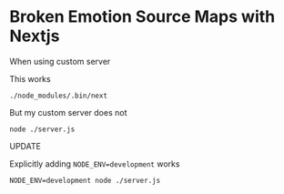 # Broken Emotion Source Maps with Nextjs

When using custom server

This works

    ./node_modules/.bin/next

But my custom server does not

    node ./server.js


UPDATE

Explicitly adding `NODE_ENV=development` works

    NODE_ENV=development node ./server.js
